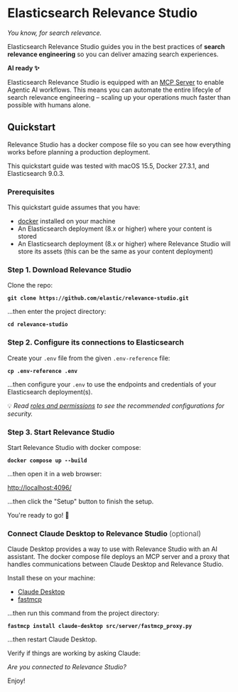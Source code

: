 # Elasticsearch Relevance Studio

*You know, for search relevance.*

Elasticsearch Relevance Studio guides you in the best practices of **search relevance engineering** so you can deliver amazing search experiences.

**AI ready :sparkles:**

Elasticsearch Relevance Studio is equipped with an [MCP Server](docs/reference/architecture.md#recommended-setup-with-mcp) to enable Agentic AI workflows. This means you can automate the entire lifecyle of search relevance engineering &ndash; scaling up your operations much faster than possible with humans alone.

## Quickstart

Relevance Studio has a docker compose file so you can see how everything works before planning a production deployment.

This quickstart guide was tested with macOS 15.5, Docker 27.3.1, and Elasticsearch 9.0.3.

### Prerequisites

This quickstart guide assumes that you have:

* [docker](https://docs.docker.com/engine/install/) installed on your machine
* An Elasticsearch deployment (8.x or higher) where your content is stored
* An Elasticsearch deployment (8.x or higher) where Relevance Studio will store its assets (this can be the same as your content deployment)

### Step 1. Download Relevance Studio

Clone the repo:

**`git clone https://github.com/elastic/relevance-studio.git`**

...then enter the project directory:

**`cd relevance-studio`**

### Step 2. Configure its connections to Elasticsearch

Create your `.env` file from the given `.env-reference` file:

**`cp .env-reference .env`**

...then configure your `.env` to use the endpoints and credentials of your Elasticsearch deployment(s).

💡 *Read [roles and permissions](docs/setup/security.md#roles-and-permissions.md) to see the recommended configurations for security.*

### Step 3. Start Relevance Studio

Start Relevance Studio with docker compose:

**`docker compose up --build`**

...then open it in a web browser:

[http://localhost:4096/](http://localhost:4096/)

...then click the "Setup" button to finish the setup.

You're ready to go! :rocket:

### Connect Claude Desktop to Relevance Studio <span style="font-weight: 300">(optional)</span>

Claude Desktop provides a way to use with Relevance Studio with an AI assistant. The docker compose file deploys an MCP server and a proxy that handles communications between Claude Desktop and Relevance Studio.

Install these on your machine:

- [Claude Desktop](https://claude.ai/download)
- [fastmcp](https://github.com/jlowin/fastmcp?tab=readme-ov-file#installation)

...then run this command from the project directory:

**`fastmcp install claude-desktop src/server/fastmcp_proxy.py`**

...then restart Claude Desktop.

Verify if things are working by asking Claude:

*Are you connected to Relevance Studio?*

Enjoy!